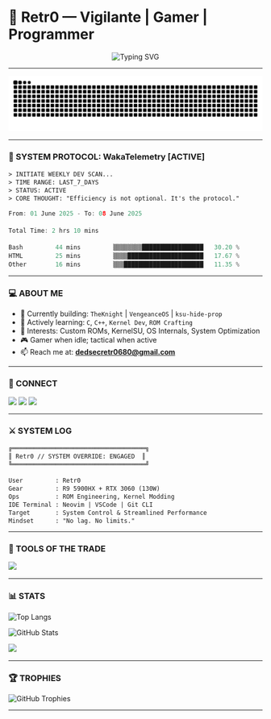 # 🦇 Retr0 — Vigilante | Gamer | Programmer

<p align="center">
  <img src="https://readme-typing-svg.demolab.com?font=Fira+Code&duration=2000&pause=1000&center=true&vCenter=true&width=435&lines=Vigilante+Online...;System+Protocol+Activated...;Code.+Hack.+Deploy." alt="Typing SVG" />
</p>

---

<img src="https://raw.githubusercontent.com/Retr0680/Retr0680/output/snake.svg" alt="Snake animation" />

---

### 🧬 SYSTEM PROTOCOL: WakaTelemetry [ACTIVE]
```
> INITIATE WEEKLY DEV SCAN...
> TIME RANGE: LAST_7_DAYS
> STATUS: ACTIVE
> CORE THOUGHT: "Efficiency is not optional. It's the protocol."
```
<!--START_SECTION:waka-->

```c
From: 01 June 2025 - To: 08 June 2025

Total Time: 2 hrs 10 mins

Bash         44 mins         ▒▒▒▒▒▒▒▒█████████████████   30.20 %
HTML         25 mins         ▒▒▒▒█████████████████████   17.67 %
Other        16 mins         ▒▒▒██████████████████████   11.35 %
```

<!--END_SECTION:waka-->

---

### 💻 ABOUT ME
- 🔭 Currently building: `TheKnight` | `VengeanceOS` | `ksu-hide-prop`
- 🌱 Actively learning: `C`, `C++`, `Kernel Dev`, `ROM Crafting`
- 🧩 Interests: Custom ROMs, KernelSU, OS Internals, System Optimization
- 🎮 Gamer when idle; tactical when active
- 📫 Reach me at: **dedsecretr0680@gmail.com**

---

### 🔗 CONNECT

<p align="left">
  <a href="https://twitter.com/retr0_680"><img src="https://img.shields.io/badge/Twitter-%231DA1F2.svg?&style=for-the-badge&logo=twitter&logoColor=white"/></a>
  <a href="https://linkedin.com/in/retr0_680"><img src="https://img.shields.io/badge/LinkedIn-%230077B5.svg?&style=for-the-badge&logo=linkedin&logoColor=white"/></a>
  <a href="https://instagram.com/retr0_680"><img src="https://img.shields.io/badge/Instagram-%23E4405F.svg?&style=for-the-badge&logo=instagram&logoColor=white"/></a>
  <!-- <a href="https://www.youtube.com/c/retr0_680"><img src="https://img.shields.io/badge/Youtube-%23FF0000.svg?&style=for-the-badge&logo=youtube&logoColor=white"/></a> -->
</p>

---

### ⚔️ SYSTEM LOG
```
╔═════════════════════════════════════╗
║ Retr0 // SYSTEM OVERRIDE: ENGAGED  ║
╚═════════════════════════════════════╝

User         : Retr0
Gear         : R9 5900HX + RTX 3060 (130W)
Ops          : ROM Engineering, Kernel Modding
IDE Terminal : Neovim | VSCode | Git CLI
Target       : System Control & Streamlined Performance
Mindset      : "No lag. No limits."
```

<!--![Uptime](https://img.shields.io/endpoint?url=https://raw.githubusercontent.com/Retr0680/Retr0680/master/uptime.json) -->

---

### 🧰 TOOLS OF THE TRADE
<p align="left">
  <img src="https://skillicons.dev/icons?i=linux,androidstudio,vscode,html,python,javascript,bash,git,docker,react,nodejs,java" />
</p>

---

### 📊 STATS

<p align="left">
  <img src="https://github-readme-stats.vercel.app/api/top-langs?username=retr0680&show_icons=true&layout=compact" alt="Top Langs" />
</p>

<p align="left">
  <img src="https://github-readme-stats.vercel.app/api?username=retr0680&show_icons=true" alt="GitHub Stats" />
</p>

<p align="left">
  <img src="https://streak-stats.demolab.com?user=retr0680&theme=matrix&date_format=M%20j%5B%2C%20Y%5D" />
</p>

---

### 🏆 TROPHIES

<p align="left">
  <img src="https://github-profile-trophy.vercel.app/?username=retr0680&theme=matrix&column=7" alt="GitHub Trophies" />
</p>

---
